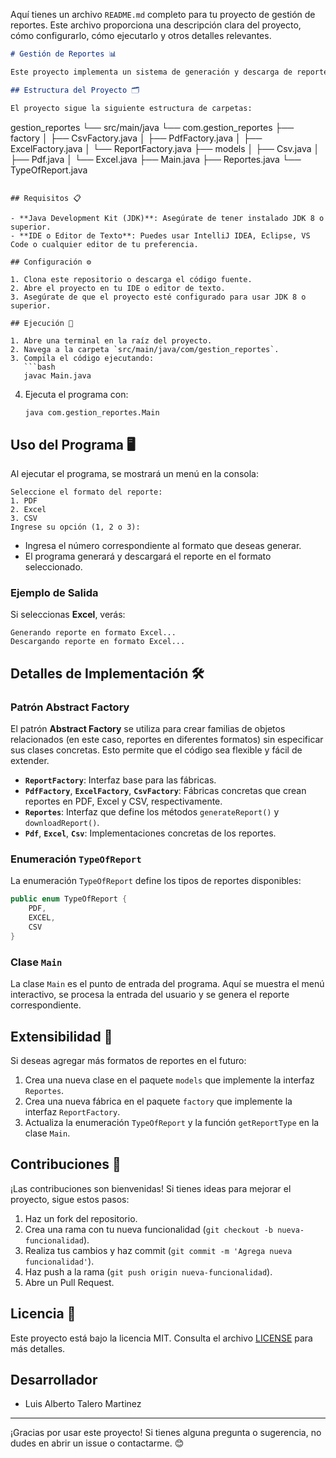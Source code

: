 Aquí tienes un archivo `README.md` completo para tu proyecto de gestión de reportes. Este archivo proporciona una descripción clara del proyecto, cómo configurarlo, cómo ejecutarlo y otros detalles relevantes.

```markdown
# Gestión de Reportes 📊

Este proyecto implementa un sistema de generación y descarga de reportes en diferentes formatos (PDF, Excel, CSV) utilizando el patrón de diseño **Abstract Factory** en Java. El usuario puede seleccionar el formato deseado mediante un menú interactivo en la consola.

## Estructura del Proyecto 🗂️

El proyecto sigue la siguiente estructura de carpetas:

```
gestion_reportes
└── src/main/java
    └── com.gestion_reportes
        ├── factory
        │   ├── CsvFactory.java
        │   ├── PdfFactory.java
        │   ├── ExcelFactory.java
        │   └── ReportFactory.java
        ├── models
        │   ├── Csv.java
        │   ├── Pdf.java
        │   └── Excel.java
        ├── Main.java
        ├── Reportes.java
        └── TypeOfReport.java
```

## Requisitos 📋

- **Java Development Kit (JDK)**: Asegúrate de tener instalado JDK 8 o superior.
- **IDE o Editor de Texto**: Puedes usar IntelliJ IDEA, Eclipse, VS Code o cualquier editor de tu preferencia.

## Configuración ⚙️

1. Clona este repositorio o descarga el código fuente.
2. Abre el proyecto en tu IDE o editor de texto.
3. Asegúrate de que el proyecto esté configurado para usar JDK 8 o superior.

## Ejecución 🚀

1. Abre una terminal en la raíz del proyecto.
2. Navega a la carpeta `src/main/java/com/gestion_reportes`.
3. Compila el código ejecutando:
   ```bash
   javac Main.java
   ```
4. Ejecuta el programa con:
   ```bash
   java com.gestion_reportes.Main
   ```

## Uso del Programa 🖥️

Al ejecutar el programa, se mostrará un menú en la consola:

```
Seleccione el formato del reporte:
1. PDF
2. Excel
3. CSV
Ingrese su opción (1, 2 o 3):
```

- Ingresa el número correspondiente al formato que deseas generar.
- El programa generará y descargará el reporte en el formato seleccionado.

### Ejemplo de Salida

Si seleccionas **Excel**, verás:

```
Generando reporte en formato Excel...
Descargando reporte en formato Excel...
```

## Detalles de Implementación 🛠️

### Patrón Abstract Factory

El patrón **Abstract Factory** se utiliza para crear familias de objetos relacionados (en este caso, reportes en diferentes formatos) sin especificar sus clases concretas. Esto permite que el código sea flexible y fácil de extender.

- **`ReportFactory`**: Interfaz base para las fábricas.
- **`PdfFactory`**, **`ExcelFactory`**, **`CsvFactory`**: Fábricas concretas que crean reportes en PDF, Excel y CSV, respectivamente.
- **`Reportes`**: Interfaz que define los métodos `generateReport()` y `downloadReport()`.
- **`Pdf`**, **`Excel`**, **`Csv`**: Implementaciones concretas de los reportes.

### Enumeración `TypeOfReport`

La enumeración `TypeOfReport` define los tipos de reportes disponibles:

```java
public enum TypeOfReport {
    PDF,
    EXCEL,
    CSV
}
```

### Clase `Main`

La clase `Main` es el punto de entrada del programa. Aquí se muestra el menú interactivo, se procesa la entrada del usuario y se genera el reporte correspondiente.

## Extensibilidad 🌟

Si deseas agregar más formatos de reportes en el futuro:

1. Crea una nueva clase en el paquete `models` que implemente la interfaz `Reportes`.
2. Crea una nueva fábrica en el paquete `factory` que implemente la interfaz `ReportFactory`.
3. Actualiza la enumeración `TypeOfReport` y la función `getReportType` en la clase `Main`.

## Contribuciones 🤝

¡Las contribuciones son bienvenidas! Si tienes ideas para mejorar el proyecto, sigue estos pasos:

1. Haz un fork del repositorio.
2. Crea una rama con tu nueva funcionalidad (`git checkout -b nueva-funcionalidad`).
3. Realiza tus cambios y haz commit (`git commit -m 'Agrega nueva funcionalidad'`).
4. Haz push a la rama (`git push origin nueva-funcionalidad`).
5. Abre un Pull Request.

## Licencia 📄

Este proyecto está bajo la licencia MIT. Consulta el archivo [LICENSE](LICENSE) para más detalles.


## Desarrollador
- Luis Alberto Talero Martinez
---

¡Gracias por usar este proyecto! Si tienes alguna pregunta o sugerencia, no dudes en abrir un issue o contactarme. 😊
```
